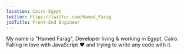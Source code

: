 ```yaml
---
location: Cairo-Egypt
twitter: https://twitter.com/Hamed_Farag
jobTitle: Front-End Engineer
---
```


My name is "Hamed Farag", Developer living & working in Egypt, Cairo. Falling in love with JavaScript ♥ and trying to write any code with it.
